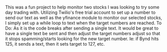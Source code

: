 This was a fun project to help monitor two stocks I was looking to try some day trading with. Utilizing Twilio's free trial account to set up a number to send our text as well as the yfinance module to monitor our selected stocks, I simply set up a while loop to text when the target numbers are reached. 
To Do:
As it is the code breaks after sending a single text. It would be great to have a single text be sent and then adjust the target numbers adjust so that it stops spamming/starts looking for the new target number. Ie: if Bynd hits 125, it sends a text, then it sets target to 127, etc.
